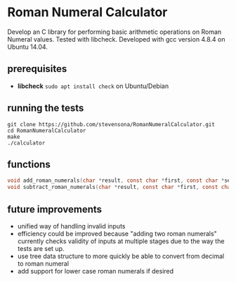 # Roman Numeral Calculator

Develop an C library for performing basic arithmetic operations on Roman Numeral values. Tested with libcheck. Developed with gcc version 4.8.4 on Ubuntu 14.04.

## prerequisites
* **libcheck** ```sudo apt install check``` on Ubuntu/Debian

## running the tests
```
git clone https://github.com/stevensona/RomanNumeralCalculator.git
cd RomanNumeralCalculator
make
./calculator
```

## functions

```c 
void add_roman_numerals(char *result, const char *first, const char *second);
void subtract_roman_numerals(char *result, const char *first, const char *second);
```

## future improvements
* unified way of handling invalid inputs
* efficiency could be improved because "adding two roman numerals" currently checks validity of inputs at multiple stages due to the way the tests are set up.
* use tree data structure to more quickly be able to convert from decimal to roman numeral
* add support for lower case roman numerals if desired
